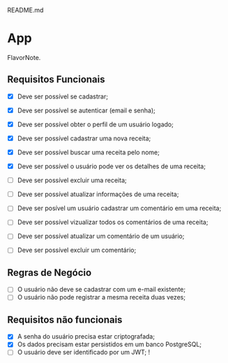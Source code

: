 README.md

# App

FlavorNote.

## Requisitos Funcionais

- [x] Deve ser possível se cadastrar;
- [x] Deve ser possível se autenticar (email e senha);
- [x] Deve ser possível obter o perfil de um usuário logado;

- [x] Deve ser possível cadastrar uma nova receita;
- [x] Deve ser possível buscar uma receita pelo nome;
- [x] Deve ser possível o usuário pode ver os detalhes de uma receita;
- [ ] Deve ser possível excluir uma receita;
- [ ] Deve ser possível atualizar informações de uma receita;

- [ ] Deve ser posível um usuário cadastrar um comentário em uma receita;
- [ ] Deve ser possível vizualizar todos os comentários de uma receita;
- [ ] Deve ser possível atualizar um comentário de um usuário;
- [ ] Deve ser possível excluir um comentário;

## Regras de Negócio

- [ ] O usuário não deve se cadastrar com um e-mail existente;
- [ ] O usuário não pode registrar a mesma receita duas vezes;
 
## Requisitos não funcionais

- [x] A senha do usuário precisa estar criptografada;
- [x] Os dados precisam estar persistidos em um banco PostgreSQL;
- [ ] O usuário deve ser identificado por um JWT; !